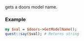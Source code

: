 gets a doors model name.
### Example

```perl
my $val = $doors->GetModelName();
quest::say($val); # Returns string
```